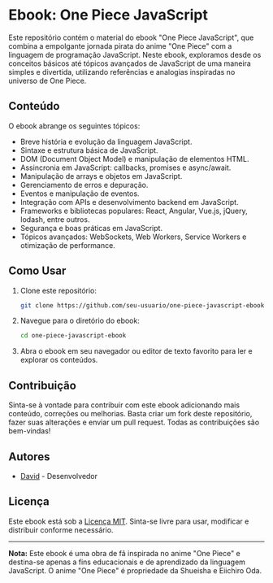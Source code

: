 # Ebook: One Piece JavaScript

Este repositório contém o material do ebook "One Piece JavaScript", que combina a empolgante jornada pirata do anime "One Piece" com a linguagem de programação JavaScript. Neste ebook, exploramos desde os conceitos básicos até tópicos avançados de JavaScript de uma maneira simples e divertida, utilizando referências e analogias inspiradas no universo de One Piece.

## Conteúdo

O ebook abrange os seguintes tópicos:

- Breve história e evolução da linguagem JavaScript.
- Sintaxe e estrutura básica de JavaScript.
- DOM (Document Object Model) e manipulação de elementos HTML.
- Assincronia em JavaScript: callbacks, promises e async/await.
- Manipulação de arrays e objetos em JavaScript.
- Gerenciamento de erros e depuração.
- Eventos e manipulação de eventos.
- Integração com APIs e desenvolvimento backend em JavaScript.
- Frameworks e bibliotecas populares: React, Angular, Vue.js, jQuery, lodash, entre outros.
- Segurança e boas práticas em JavaScript.
- Tópicos avançados: WebSockets, Web Workers, Service Workers e otimização de performance.

## Como Usar

1. Clone este repositório:
   ```bash
   git clone https://github.com/seu-usuario/one-piece-javascript-ebook.git
   ```

2. Navegue para o diretório do ebook:
   ```bash
   cd one-piece-javascript-ebook
   ```

3. Abra o ebook em seu navegador ou editor de texto favorito para ler e explorar os conteúdos.

## Contribuição

Sinta-se à vontade para contribuir com este ebook adicionando mais conteúdo, correções ou melhorias. Basta criar um fork deste repositório, fazer suas alterações e enviar um pull request. Todas as contribuições são bem-vindas!

## Autores

- [David](https://github.com/davidmelo84) - Desenvolvedor

## Licença

Este ebook está sob a [Licença MIT](LICENSE). Sinta-se livre para usar, modificar e distribuir conforme necessário.

---

**Nota:** Este ebook é uma obra de fã inspirada no anime "One Piece" e destina-se apenas a fins educacionais e de aprendizado da linguagem JavaScript. O anime "One Piece" é propriedade da Shueisha e Eiichiro Oda.
